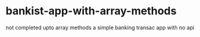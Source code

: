 # bankist-app-with-array-methods
not completed upto array methods
a simple banking transac app with no api 

